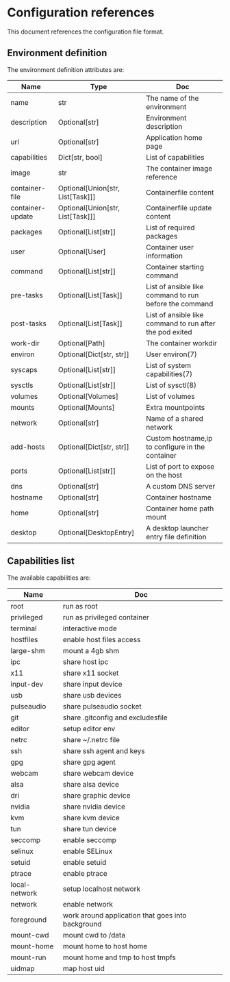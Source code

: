 # Configuration references

This document references the configuration file format.

## Environment definition

The environment definition attributes are:

Name                 | Type            | Doc                                      |
-------------------- | --------------- | ---------------------------------------- |
name                 | str             | The name of the environment              |
description          | Optional[str]   | Environment description                  |
url                  | Optional[str]   | Application home page                    |
capabilities         | Dict[str, bool] | List of capabilities                     |
image                | str             | The container image reference            |
container-file       | Optional[Union[str, List[Task]]] | Containerfile content                    |
container-update     | Optional[Union[str, List[Task]]] | Containerfile update content             |
packages             | Optional[List[str]] | List of required packages                |
user                 | Optional[User]  | Container user information               |
command              | Optional[List[str]] | Container starting command               |
pre-tasks            | Optional[List[Task]] | List of ansible like command to run before the command |
post-tasks           | Optional[List[Task]] | List of ansible like command to run after the pod exited |
work-dir             | Optional[Path]  | The container workdir                    |
environ              | Optional[Dict[str, str]] | User environ(7)                          |
syscaps              | Optional[List[str]] | List of system capabilities(7)           |
sysctls              | Optional[List[str]] | List of sysctl(8)                        |
volumes              | Optional[Volumes] | List of volumes                          |
mounts               | Optional[Mounts] | Extra mountpoints                        |
network              | Optional[str]   | Name of a shared network                 |
add-hosts            | Optional[Dict[str, str]] | Custom hostname,ip to configure in the container |
ports                | Optional[List[str]] | List of port to expose on the host       |
dns                  | Optional[str]   | A custom DNS server                      |
hostname             | Optional[str]   | Container hostname                       |
home                 | Optional[str]   | Container home path mount                |
desktop              | Optional[DesktopEntry] | A desktop launcher entry file definition |


## Capabilities list

The available capabilities are:

Name                 | Doc                                                        |
-------------------- | ---------------------------------------------------------- |
root                 | run as root                                                  |
privileged           | run as privileged container                                  |
terminal             | interactive mode                                             |
hostfiles            | enable host files access                                     |
large-shm            | mount a 4gb shm                                              |
ipc                  | share host ipc                                               |
x11                  | share x11 socket                                             |
input-dev            | share input device                                           |
usb                  | share usb devices                                            |
pulseaudio           | share pulseaudio socket                                      |
git                  | share .gitconfig and excludesfile                            |
editor               | setup editor env                                             |
netrc                | share ~/.netrc file                                          |
ssh                  | share ssh agent and keys                                     |
gpg                  | share gpg agent                                              |
webcam               | share webcam device                                          |
alsa                 | share alsa device                                            |
dri                  | share graphic device                                         |
nvidia               | share nvidia device                                          |
kvm                  | share kvm device                                             |
tun                  | share tun device                                             |
seccomp              | enable seccomp                                               |
selinux              | enable SELinux                                               |
setuid               | enable setuid                                                |
ptrace               | enable ptrace                                                |
local-network        | setup localhost network                                      |
network              | enable network                                               |
foreground           | work around application that goes into background            |
mount-cwd            | mount cwd to /data                                           |
mount-home           | mount home to host home                                      |
mount-run            | mount home and tmp to host tmpfs                             |
uidmap               | map host uid                                                 |
